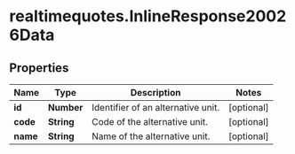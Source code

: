 # realtimequotes.InlineResponse20026Data

## Properties

Name | Type | Description | Notes
------------ | ------------- | ------------- | -------------
**id** | **Number** | Identifier of an alternative unit. | [optional] 
**code** | **String** | Code of the alternative unit. | [optional] 
**name** | **String** | Name of the alternative unit. | [optional] 


